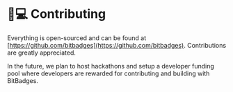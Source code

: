 # 👨💻 Contributing

Everything is open-sourced and can be found at [https://github.com/bitbadges](https://github.com/bitbadges). Contributions are greatly appreciated.&#x20;

In the future, we plan to host hackathons and setup a developer funding pool where developers are rewarded for contributing and building with BitBadges.
